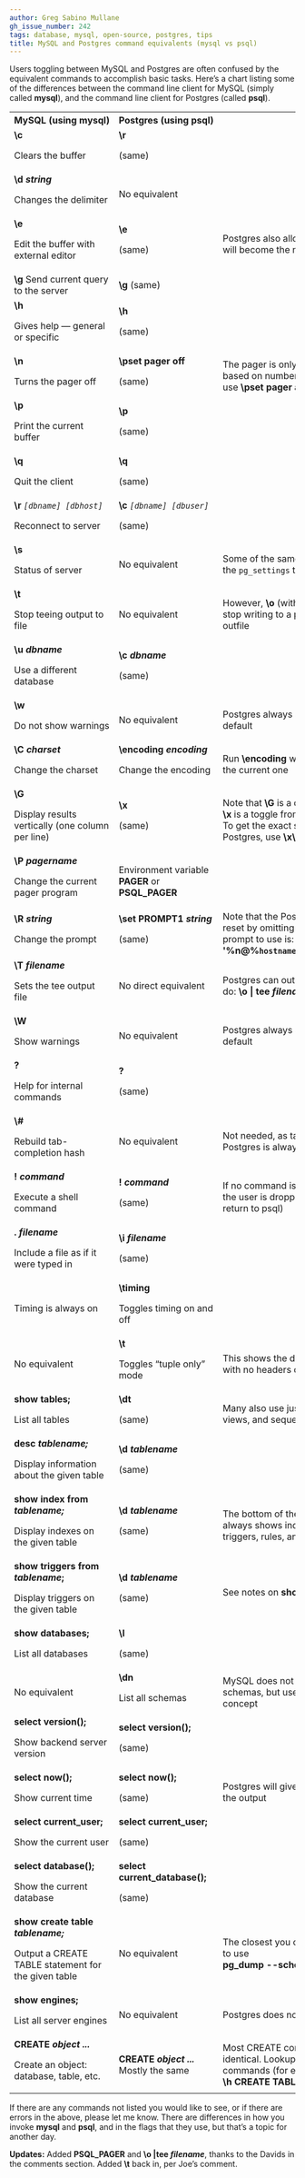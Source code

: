 ```yaml
---
author: Greg Sabino Mullane
gh_issue_number: 242
tags: database, mysql, open-source, postgres, tips
title: MySQL and Postgres command equivalents (mysql vs psql)
---
```




Users toggling between MySQL and Postgres are often confused by the equivalent commands to accomplish basic tasks. Here’s a chart listing some of the differences between the command line client for MySQL (simply called **mysql**), and the command line client for Postgres (called **psql**).

<table cellpadding="0" cellspacing="0" id="toggle" style="border: medium none ;"><tbody>
<tr class="alt"><th style="white-space: nowrap;" width="30%">MySQL (using mysql)</th><th style="white-space: nowrap;" width="30%">Postgres (using psql)</th><th>Notes</th></tr>
<tr><td><b>\c</b>

Clears the buffer</td><td><b>\r</b>

(same)</td><td>
</td></tr>
<tr class="alt">
<td><b>\d <em>string</em></b>

Changes the delimiter</td><td>No equivalent</td><td>
</td></tr>
<tr><td><b>\e</b>

Edit the buffer with external editor</td><td><b>\e</b>

(same)</td><td>Postgres also allows <span style="font-weight: bold;">\e <em>filename</em></span> which will become the new buffer</td></tr>
<tr class="alt"><td><b>\g</b>
Send current query to the server</td><td><b>\g</b>
(same)</td><td>
</td></tr>
<tr><td><b>\h</b>

Gives help — general or specific</td><td><b>\h</b>

(same)</td><td>
</td></tr>
<tr class="alt"><td><b>\n</b>

Turns the pager off</td><td><b>\pset pager off</b>

(same)</td><td>The pager is only used when needed based on number of rows; to force it on, use <span style="font-weight: bold; white-space: nowrap;">\pset pager always</span></td></tr>
<tr><td><b>\p</b>

Print the current buffer</td><td><b>\p</b>

(same)</td><td>
</td></tr><tr class="alt"><td><b>\q</b>

Quit the client</td><td><b>\q</b>

(same)</td><td>
</td></tr><tr><td><span style="font-weight: bold;">\r</span> <code><em>[dbname] [dbhost]</em></code>

Reconnect to server</td><td><span style="font-weight: bold;">\c</span> <code><em>[dbname] [dbuser]</em></code>

(same)</td><td>
</td></tr><tr class="alt"><td><b>\s</b>

Status of server</td><td>No equivalent</td><td>Some of the same info is available from the <code>pg_settings</code> table</td></tr><tr><td><b>\t</b>

Stop teeing output to file</td><td>No equivalent</td><td>However, <span style="font-weight: bold;">\o</span> (without any argument) will stop writing to a previously opened outfile</td></tr><tr class="alt"><td><b>\u <em>dbname</em></b>

Use a different database</td><td><b>\c <em>dbname</em></b>

(same)</td><td>
</td></tr><tr><td><b>\w</b>

Do not show warnings</td><td>No equivalent</td><td>Postgres always shows warnings by default</td></tr><tr class="alt"><td><b>\C <em>charset</em></b>

Change the charset</td><td><b>\encoding <em>encoding</em></b>

Change the encoding</td><td>Run <span style="font-weight: bold;">\encoding</span> with no argument to view the current one</td></tr><tr><td><b>\G</b>

Display results vertically (one column per line)</td><td><b>\x</b>

(same)</td><td>Note that <span style="font-weight: bold;">\G</span> is a one-time effect, while <span style="font-weight: bold;">\x</span> is a toggle from one mode to another. To get the exact same effect as <span style="font-weight: bold;">\G</span> in Postgres, use <span style="font-weight: bold;">\x\g\x</span></td></tr><tr class="alt"><td><b>\P <em>pagername</em></b>

Change the current pager program</td><td>Environment variable <span style="font-weight: bold;">PAGER</span> or <span style="font-weight: bold;">PSQL_PAGER</span></td><td>
</td></tr><tr><td><b>\R <em>string</em></b>

Change the prompt</td><td><b>\set PROMPT1 <em>string</em></b>

(same)</td><td>Note that the Postgres prompt cannot be reset by omitting an argument. A good prompt to use is: <b>\set PROMPT1 <span style="white-space: nowrap;">'%n@%`hostname`:%>%R%#%x%x%x '</span></b></td></tr><tr class="alt"><td><b>\T <em>filename</em></b>

Sets the tee output file</td><td>No direct equivalent</td><td>Postgres can output to a pipe, so you can do: <b><span style="white-space: nowrap;">\o | tee <em>filename</em></span></b></td></tr><tr><td><b>\W</b>

Show warnings</td><td>No equivalent</td><td>Postgres always show warnings by default</td></tr><tr class="alt"><td><b>\?</b>

Help for internal commands</td><td><b>\?</b>

(same)</td><td>
</td></tr><tr><td><b>\#</b>

Rebuild tab-completion hash</td><td>No equivalent</td><td>Not needed, as tab-completion in Postgres is always done dynamically</td></tr><tr class="alt"><td><b>\! <em>command</em></b>

Execute a shell command</td><td><b>\! <em>command</em></b>

(same)</td><td>If no command is given with Postgres, the user is dropped to a new shell (<span style="font-weight: bold;">exit</span> to return to psql)</td></tr><tr><td><b>\. <em>filename</em></b>

Include a file as if it were typed in</td><td><b>\i <em>filename</em></b>

(same)</td><td>
</td></tr><tr class="alt"><td>Timing is always on</td><td><b>\timing</b>

Toggles timing on and off</td><td>
</td></tr><tr><td>No equivalent</td><td><b>\t</b>

Toggles “tuple only” mode</td><td>This shows the data from select queries, with no headers or footers</td></tr><tr class="alt"><td><b>show tables;</b>

List all tables</td><td><b>\dt</b>

(same)</td><td>Many also use just <span style="font-weight: bold;">\d</span>, which lists tables, views, and sequences</td></tr><tr><td><b>desc <em>tablename;</em></b>

Display information about the given table</td><td><b>\d <em>tablename</em></b>

(same)</td><td>
</td></tr><tr class="alt"><td><b>show index from <em>tablename;</em></b>

Display indexes on the given table</td><td><b>\d <em>tablename</em></b>

(same)</td><td>The bottom of the <span style="font-weight: bold; white-space: nowrap;">\d <em>tablename</em></span> output always shows indexes, as well as triggers, rules, and constraints</td></tr><tr><td><b>show triggers from <em>tablename</em>;</b>

Display triggers on the given table</td><td><b>\d <em>tablename</em></b>

(same)</td><td>See notes on <span style="font-weight: bold; white-space: nowrap;">show index</span> above</td></tr><tr class="alt"><td><b>show databases;</b>

List all databases</td><td><b>\l</b>

(same)</td><td>
</td></tr><tr><td>No equivalent</td><td><b>\dn</b>

List all schemas</td><td>MySQL does not have the concept of schemas, but uses databases as a similar concept</td></tr><tr class="alt"><td><b>select version();</b>

Show backend server version</td><td><b>select version();</b>

(same)</td><td>
</td></tr><tr><td><b>select now();</b>

Show current time</td><td><b>select now();</b>

(same)</td><td>Postgres will give fractional seconds in the output</td></tr><tr class="alt"><td><b>select current_user;</b>

Show the current user</td><td><b>select current_user;</b>

(same)</td><td>
</td></tr><tr><td><b>select database();</b>

Show the current database</td><td><b>select current_database();</b>

(same)</td><td>
</td></tr><tr class="alt"><td><b>show create table <em>tablename;</em></b>

Output a CREATE TABLE statement for the given table</td><td>No equivalent</td><td>The closest you can get with Postgres is to use <span style="font-weight: bold; white-space: nowrap;">pg_dump --schema-only -t <em>tablename</em></span></td></tr><tr><td><b>show engines;</b>

List all server engines</td><td>No equivalent</td><td>Postgres does not use separate engines</td></tr><tr class="alt"><td><b>CREATE <em>object ...</em></b>

Create an object: database, table, etc.</td><td><b>CREATE <em>object ...</em></b>
Mostly the same</td><td>Most CREATE commands are similar or identical. Lookup specific help on commands (for example: <span style="font-weight: bold; white-space: nowrap;">\h CREATE TABLE</span>)</td></tr></tbody></table>

If there are any commands not listed you would like to see, or if there are errors in the above, please let me know. There are differences in how you invoke **mysql** and **psql**, and in the flags that they use, but that’s a topic for another day.

**Updates:** Added **PSQL_PAGER** and <b>\o |tee *filename*</b>, thanks to the Davids in the comments section. Added **\t** back in, per Joe’s comment.
